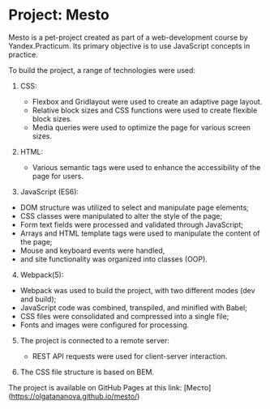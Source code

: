 # Project: Mesto

Mesto is a pet-project created as part of a web-development course by Yandex.Practicum. Its primary objective is
to use JavaScript concepts in practice.

To build the project, a range of technologies were used:

1. CSS:
	- Flexbox and Gridlayout were used to create an adaptive page layout.
	- Relative block sizes and CSS functions were used to create flexible block sizes.
	- Media queries were used to optimize the page for various screen sizes.

2. HTML:
	- Various semantic tags were used to enhance the accessibility of the page for users.

3. JavaScript (ES6):
  - DOM structure was utilized to select and manipulate page elements;
  - CSS classes were manipulated to alter the style of the page;
  - Form text fields were processed and validated through JavaScript;
  - Arrays and HTML template tags were used to manipulate the content of the page;
  - Mouse and keyboard events were handled,
  - and site functionality was organized into classes (OOP).

4. Webpack(5):
  - Webpack was used to build the project, with two different modes (dev and build);
  - JavaScript code was combined, transpiled, and minified with Babel;
  - CSS files were consolidated and compressed into a single file;
  - Fonts and images were configured for processing.

5. The project is connected to a remote server:
    - REST API requests were used for client-server interaction.

7. The CSS file structure is based on BEM.

The project is available on GitHub Pages at this link: [Место] (https://olgatananova.github.io/mesto/)

